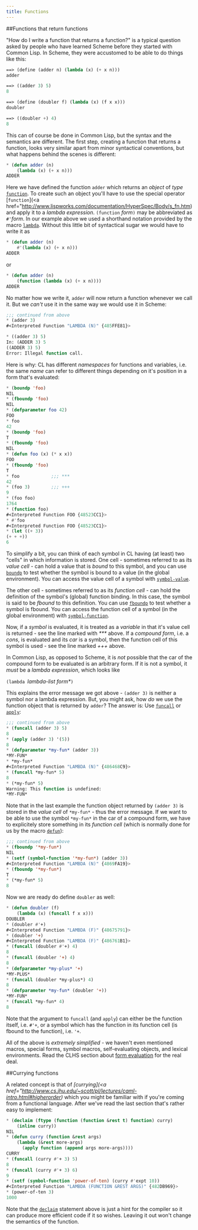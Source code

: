 ```yaml
---
title: Functions
---
```


<a name="return"></a>

##Functions that return functions

"How do I write a function that returns a function?" is a typical question asked by people who have learned Scheme before they started with Common Lisp. In Scheme, they were accustomed to be able to do things like this:

~~~lisp
==> (define (adder n) (lambda (x) (+ x n)))
adder

==> ((adder 3) 5)
8

==> (define (doubler f) (lambda (x) (f x x)))
doubler

==> ((doubler +) 4)
8
~~~

This can of course be done in Common Lisp, but the syntax and the semantics are different. The first step, creating a function that returns a function, looks very similar apart from minor syntactical conventions, but what happens behind the scenes is different:

~~~lisp
* (defun adder (n)
    (lambda (x) (+ x n)))
ADDER
~~~

Here we have defined the function `adder` which returns an _object_ of _type_ [`function`](http://www.lispworks.com/documentation/HyperSpec/Body/t_fn.htm). To create such an object you'll have to use the special operator [`function`](<a href="http://www.lispworks.com/documentation/HyperSpec/Body/s_fn.htm) and apply it to a _lambda expression_. `(function` _form_`)` may be abbreviated as `#'`_form_. In our example above we used a shorthand notation provided by the macro [`lambda`](http://www.lispworks.com/documentation/HyperSpec/Body/m_lambda.htm). Without this little bit of syntactical sugar we would have to write it as

~~~lisp
* (defun adder (n)
    #'(lambda (x) (+ x n)))
ADDER
~~~

or

~~~lisp
* (defun adder (n)
    (function (lambda (x) (+ x n))))
ADDER
~~~

No matter how we write it, `adder` will now return a function whenever we call it. But we _can't_ use it in the same way we would use it in Scheme:

~~~lisp
;;; continued from above
* (adder 3)
#<Interpreted Function "LAMBDA (N)" {485FFE81}>

* ((adder 3) 5)
In: (ADDER 3) 5
((ADDER 3) 5)
Error: Illegal function call.
~~~

Here is why: CL has different _namespaces_ for functions and variables, i.e. the same _name_ can refer to different things depending on it's position in a form that's evaluated:

~~~lisp
* (boundp 'foo)
NIL
* (fboundp 'foo)
NIL
* (defparameter foo 42)
FOO
* foo
42
* (boundp 'foo)
T
* (fboundp 'foo)
NIL
* (defun foo (x) (* x x))
FOO
* (fboundp 'foo)
T
* foo            ;;; ***
42
* (foo 3)        ;;; +++
9
* (foo foo)
1764
* (function foo)
#<Interpreted Function FOO {48523CC1}>
* #'foo
#<Interpreted Function FOO {48523CC1}>
* (let ((+ 3))
(+ + +))
6
~~~

To simplify a bit, you can think of each symbol in CL having (at least) two "cells" in which information is stored. One cell - sometimes referred to as its _value cell_ - can hold a value that is _bound_ to this symbol, and you can use [`boundp`](http://www.lispworks.com/documentation/HyperSpec/Body/f_boundp.htm) to test whether the symbol is bound to a value (in the global environment). You can access the value cell of a symbol with [`symbol-value`](http://www.lispworks.com/documentation/HyperSpec/Body/f_symb_5.htm).


The other cell - sometimes referred to as its _function cell_ - can hold the definition of the symbol's (global) function binding. In this case, the symbol is said to be _fbound_ to this definition. You can use [`fboundp`](http://www.lispworks.com/documentation/HyperSpec/Body/f_fbound.htm) to test whether a symbol is fbound. You can access the function cell of a symbol (in the global environment) with [`symbol-function`](http://www.lispworks.com/documentation/HyperSpec/Body/f_symb_1.htm).


Now, if a _symbol_ is evaluated, it is treated as a _variable_ in that it's value cell is returned - see the line marked with _***_ above. If a _compound form_, i.e. a _cons_, is evaluated and its _car_ is a symbol, then the function cell of this symbol is used - see the line marked _+++_ above.


In Common Lisp, as opposed to Scheme, it is _not_ possible that the car of the compound form to be evaluated is an arbitrary form. If it is not a symbol, it _must_ be a _lambda expression_, which looks like

`(lambda `_lambda-list_ _form*_`)`


This explains the error message we got above - `(adder 3)` is neither a symbol nor a lambda expression. But, you might ask, how _do_ we use the function object that is returned by `adder`? The answer is: Use [`funcall`](http://www.lispworks.com/documentation/HyperSpec/Body/f_funcal.htm) or [`apply`](http://www.lispworks.com/documentation/HyperSpec/Body/f_apply.htm):

~~~lisp
;;; continued from above
* (funcall (adder 3) 5)
8
* (apply (adder 3) '(5))
8
* (defparameter *my-fun* (adder 3))
*MY-FUN*
* *my-fun*
#<Interpreted Function "LAMBDA (N)" {486468C9}>
* (funcall *my-fun* 5)
8
* (*my-fun* 5)
Warning: This function is undefined:
*MY-FUN*
~~~

Note that in the last example the function object returned by `(adder 3)` is stored in the _value cell_ of `*my-fun*` - thus the error message. If we want to be able to use the symbol `*my-fun*` in the car of a compound form, we have to explicitely store something in its _function cell_ (which is normally done for us by the macro [`defun`](http://www.lispworks.com/documentation/HyperSpec/Body/m_defun.htm)):

~~~lisp
;;; continued from above
* (fboundp '*my-fun*)
NIL
* (setf (symbol-function '*my-fun*) (adder 3))
#<Interpreted Function "LAMBDA (N)" {4869FA19}>
* (fboundp '*my-fun*)
T
* (*my-fun* 5)
8
~~~

Now we are ready do define `doubler` as well:

~~~lisp
* (defun doubler (f)
    (lambda (x) (funcall f x x)))
DOUBLER
* (doubler #'+)
#<Interpreted Function "LAMBDA (F)" {48675791}>
* (doubler '+)
#<Interpreted Function "LAMBDA (F)" {486761B1}>
* (funcall (doubler #'+) 4)
8
* (funcall (doubler '+) 4)
8
* (defparameter *my-plus* '+)
*MY-PLUS*
* (funcall (doubler *my-plus*) 4)
8
* (defparameter *my-fun* (doubler '+))
*MY-FUN*
* (funcall *my-fun* 4)
8
~~~

Note that the argument to `funcall` (and `apply`) can either be the function itself, i.e. `#'+`, or a symbol which has the function in its function cell (is fbound to the function), i.e. `'+`.


All of the above is _extremely simplified_ - we haven't even mentioned macros, special forms, symbol macros, self-evaluating objects, and lexical environments. Read the CLHS section about [form evaluation](http://www.lispworks.com/documentation/HyperSpec/Body/03_aba.htm) for the real deal.


<a name="curry"></a>

##Currying functions

A related concept is that of _[currying](<a href="http://www.cs.jhu.edu/~scott/pl/lectures/caml-intro.html#higherorder)_ which you might be familiar with if you're coming from a functional language. After we've read the last section that's rather easy to implement:

~~~lisp
* (declaim (ftype (function (function &rest t) function) curry)
    (inline curry))
NIL
* (defun curry (function &rest args)
    (lambda (&rest more-args)
	  (apply function (append args more-args))))
CURRY
* (funcall (curry #'+ 3) 5)
8
* (funcall (curry #'+ 3) 6)
9
* (setf (symbol-function 'power-of-ten) (curry #'expt 10))
#<Interpreted Function "LAMBDA (FUNCTION &REST ARGS)" {482DB969}>
* (power-of-ten 3)
1000
~~~

Note that the [`declaim`](http://www.lispworks.com/documentation/HyperSpec/Body/m_declai.htm) statement above is just a hint for the compiler so it can produce more efficient code if it so wishes. Leaving it out won't change the semantics of the function.
